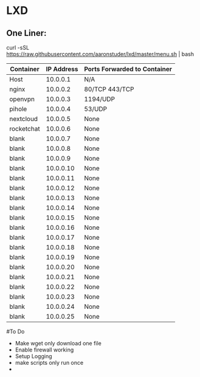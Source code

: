# LXD

## One Liner:

curl -sSL https://raw.githubusercontent.com/aaronstuder/lxd/master/menu.sh | bash

| Container | IP Address | Ports Forwarded to Container |
| ------------- | ------------- | ----- |
| Host      | 10.0.0.1  | N/A |
| nginx     | 10.0.0.2  | 80/TCP 443/TCP |
| openvpn   | 10.0.0.3  | 1194/UDP |
| pihole    | 10.0.0.4  | 53/UDP |
| nextcloud | 10.0.0.5  | None |
| rocketchat| 10.0.0.6  | None |
| blank     | 10.0.0.7  | None |
| blank     | 10.0.0.8  | None |
| blank     | 10.0.0.9  | None |
| blank     | 10.0.0.10 | None |
| blank     | 10.0.0.11 | None |
| blank     | 10.0.0.12 | None |
| blank     | 10.0.0.13 | None |
| blank     | 10.0.0.14 | None |
| blank     | 10.0.0.15 | None |
| blank     | 10.0.0.16 | None |
| blank     | 10.0.0.17 | None |
| blank     | 10.0.0.18 | None |
| blank     | 10.0.0.19 | None |
| blank     | 10.0.0.20 | None |
| blank     | 10.0.0.21 | None |
| blank     | 10.0.0.22 | None |
| blank     | 10.0.0.23 | None |
| blank     | 10.0.0.24 | None |
| blank     | 10.0.0.25 | None |


#To Do
- Make wget only download one file
- Enable firewall working
- Setup Logging
- make scripts only run once
- 
